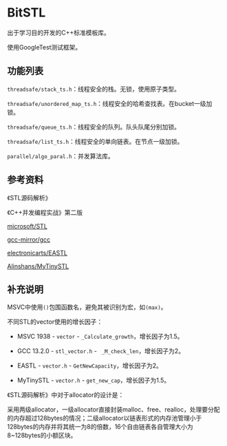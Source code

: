 # BitSTL

出于学习目的开发的C++标准模板库。

使用GoogleTest测试框架。

## 功能列表

`threadsafe/stack_ts.h`：线程安全的栈。无锁，使用原子类型。

`threadsafe/unordered_map_ts.h`：线程安全的哈希查找表。在bucket一级加锁。

`threadsafe/queue_ts.h`：线程安全的队列。队头队尾分别加锁。

`threadsafe/list_ts.h`：线程安全的单向链表。在节点一级加锁。

`parallel/algo_paral.h`：并发算法库。

## 参考资料

《STL源码解析》

《C++并发编程实战》第二版

[microsoft/STL](https://github.com/microsoft/STL)

[gcc-mirror/gcc](https://github.com/gcc-mirror/gcc)

[electronicarts/EASTL](https://github.com/electronicarts/EASTL)

[Alinshans/MyTinySTL](https://github.com/Alinshans/MyTinySTL)

## 补充说明

MSVC中使用`()`包围函数名，避免其被识别为宏，如`(max)`。

不同STL的vector使用的增长因子：

- MSVC 1938 - `vector` - `_Calculate_growth`，增长因子为1.5。

- GCC 13.2.0 - `stl_vector.h`  - ` _M_check_len`，增长因子为2。

- EASTL - `vector.h` - `GetNewCapacity`，增长因子为2。

- MyTinySTL - `vector.h` - `get_new_cap`，增长因子为1.5。

《STL源码解析》中对于allocator的设计是：

采用两级allocator，一级allocator直接封装malloc、free、realloc，处理要分配的内存超过128bytes的情况；二级allocator以链表形式的内存池管理小于128bytes的内存并将其统一为8的倍数，16个自由链表各自管理大小为8\~128bytes的小额区块。

